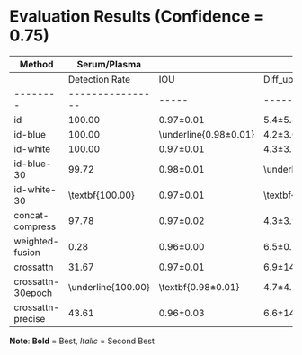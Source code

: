 # Evaluation Results (Confidence = 0.75)

| Method | Serum/Plasma | | | | Buffy Coat | | | |
|--------|--------------|----|----|----|-----------|----|----|----|
| | Detection Rate | IOU | Diff_up | Diff_low | Detection Rate | IOU | Diff_up | Diff_low |
|--------|----------------|-----|---------|----------|----------------|-----|---------|----------|
| id | 100.00 | 0.97$\pm$0.01 | 5.4$\pm$5.8 | \underline{3.2$\pm$3.3} | 80.83 | 0.78$\pm$0.06 | 4.2$\pm$2.8 | 2.2$\pm$1.5 |
| id-blue | 100.00 | \underline{0.98$\pm$0.01} | 4.2$\pm$3.0 | 3.4$\pm$2.4 | \underline{89.72} | 0.78$\pm$0.06 | 4.2$\pm$2.8 | 2.4$\pm$1.7 |
| id-white | 100.00 | 0.97$\pm$0.01 | 4.3$\pm$3.7 | 3.6$\pm$2.9 | 75.28 | 0.76$\pm$0.07 | 4.4$\pm$3.4 | 2.6$\pm$2.3 |
| id-blue-30 | 99.72 | 0.98$\pm$0.01 | \underline{4.1$\pm$3.2} | 3.6$\pm$2.6 | \textbf{93.61} | 0.78$\pm$0.06 | 4.2$\pm$2.7 | 2.6$\pm$1.9 |
| id-white-30 | \textbf{100.00} | 0.97$\pm$0.01 | \textbf{3.9$\pm$3.8} | 3.7$\pm$2.9 | 88.89 | 0.76$\pm$0.07 | 4.6$\pm$3.4 | 2.6$\pm$2.0 |
| concat-compress | 97.78 | 0.97$\pm$0.02 | 4.3$\pm$3.9 | 4.2$\pm$5.1 | 29.17 | 0.78$\pm$0.06 | 4.9$\pm$2.6 | 2.3$\pm$1.5 |
| weighted-fusion | 0.28 | 0.96$\pm$0.00 | 6.5$\pm$0.2 | \textbf{2.3$\pm$0.6} | 0.00 | 0.00 | \textbf{0.0} | \textbf{0.0} |
| crossattn | 31.67 | 0.97$\pm$0.01 | 6.9$\pm$14.8 | 3.9$\pm$4.5 | 10.00 | \textbf{0.81$\pm$0.04} | \underline{3.6$\pm$2.4} | 2.3$\pm$1.4 |
| crossattn-30epoch | \underline{100.00} | \textbf{0.98$\pm$0.01} | 4.7$\pm$4.5 | 3.6$\pm$2.8 | 86.39 | 0.77$\pm$0.07 | 4.8$\pm$3.1 | 2.7$\pm$2.1 |
| crossattn-precise | 43.61 | 0.96$\pm$0.03 | 6.6$\pm$14.0 | 4.4$\pm$5.0 | 11.94 | \underline{0.79$\pm$0.05} | 4.2$\pm$2.8 | \underline{1.8$\pm$1.2} |


**Note**: **Bold** = Best, _Italic_ = Second Best
